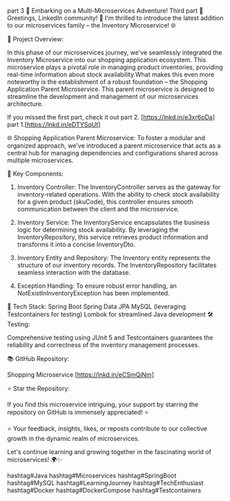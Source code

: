 part 3
🚀 Embarking on a Multi-Microservices Adventure! Third part 🚀
Greetings, LinkedIn community! 👋 I'm thrilled to introduce the latest addition to our microservices family – the Inventory Microservice! 🌐

📁 Project Overview:

In this phase of our microservices journey, we've seamlessly integrated the Inventory Microservice into our shopping application ecosystem. This microservice plays a pivotal role in managing product inventories, providing real-time information about stock availability.What makes this even more noteworthy is the establishment of a robust foundation – the Shopping Application Parent Microservice. This parent microservice is designed to streamline the development and management of our microservices architecture.

If you missed the first part, check it out
part 2. [https://lnkd.in/e3xr6pDa]
part 1.[https://lnkd.in/eDTYSqUt]

🌐 Shopping Application Parent Microservice:
To foster a modular and organized approach, we've introduced a parent microservice that acts as a central hub for managing dependencies and configurations shared across multiple microservices.

🚀 Key Components:

1. Inventory Controller:
The InventoryController serves as the gateway for inventory-related 
operations.
With the ability to check stock availability for a given product (skuCode), this controller ensures smooth communication between the client and the microservice.

2. Inventory Service:
The InventoryService encapsulates the business logic for determining stock availability.
By leveraging the InventoryRepository, this service retrieves product information and transforms it into a concise InventoryDto.

3. Inventory Entity and Repository:
The Inventory entity represents the structure of our inventory records.
The InventoryRepository facilitates seamless interaction with the database.

4. Exception Handling:
To ensure robust error handling, an NotExistInInventoryException has been implemented.

🔧 Tech Stack:
Spring Boot
Spring Data JPA
MySQL (leveraging Testcontainers for testing)
Lombok for streamlined Java development
🛠️ Testing:

Comprehensive testing using JUnit 5 and Testcontainers guarantees the reliability and correctness of the inventory management processes.

📚 GitHub Repository:

Shopping Microservice [https://lnkd.in/eCSmQiNm]

⭐ Star the Repository:

If you find this microservice intriguing, your support by starring the repository on GitHub is immensely appreciated! ⭐

⭐
Your feedback, insights, likes, or reposts contribute to our collective growth in the dynamic realm of microservices.

Let's continue learning and growing together in the fascinating world of microservices! 🌍✨

hashtag#Java hashtag#Microservices hashtag#SpringBoot hashtag#MySQL hashtag#LearningJourney hashtag#TechEnthusiast hashtag#Docker hashtag#DockerCompose hashtag#Testcontainers
